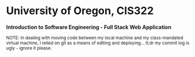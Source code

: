 <h1>University of Oregon, CIS322</h1>
<b>Introduction to Software Engineering - Full Stack Web Application</b>

<small>NOTE: In dealing with moving code between my local machine and my class-mandated virtual machine, I relied on git as a means of editing and deploying... tl;dr my commit log is ugly - ignore it please.</small>

